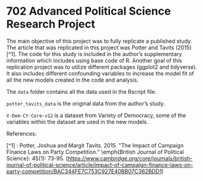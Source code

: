 # 702 Advanced Political Science Research Project

The main objective of this project was to fully replicate a published study. The article that was replicated in this project was Potter and Tavits (2015)[^1]. The code for this study is included in the author’s supplementary information which includes using base code of R. Another goal of this replication project was to utilize different packages (ggplot2 and tidyverse). It also includes different confounding variables to increase the model fit of all the new models created in the code and analysis. 

The `data` folder contains all the data used in the Rscript file. 

`potter_tavits_data` is the original data from the author’s study. 

`V-Dem-CY-Core-v12` is a dataset from Variety of Democracy, some of the variables within the dataset are used in the new models. 


References: 

[^1] : Potter, Joshua and Margit Tavits. 2015. "The Impact of Campaign Finance Laws on Party Competition." \emph{British Journal of Political Science}: 45(1): 73-95. (https://www.cambridge.org/core/journals/british-journal-of-political-science/article/impact-of-campaign-finance-laws-on-party-competition/BAC344FE7C753C927E40BB07C362BDD1) 
